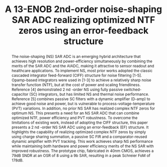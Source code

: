 ---
title: A 13-ENOB 2nd-order noise-shaping SAR ADC realizing optimized NTF zeros using an error-feedback structure

authors:
- Shaolan Li
- Bo Qiao
- Miguel Gandara
- Nan Sun

publishDate: "2018-02-11"

summary: ISSCC, 2018

abstract: "The noise-shaping (NS) SAR ADC is an emerging hybrid architecture that achieves high resolution and power-efficiency simultaneously by combining the merits of the SAR ADC and the AIADC, making it attractive to sensor readout and healthcare applications. To implement NS, most prior works adopted the classic cascaded integrator feed-forward (CIFF) structure for noise filtering [1-5]. Opamp-based integrators were used in [1-3] to achieve a relatively sharp noise transfer function (NTF), but at the cost of power and scaling friendliness. Reference [4] demonstrated 2 nd -order NS using fully passive switched-capacitor (SC) integrators, but has limited NS and thermal noise performance. Reference [5] combines passive SC filters with a dynamic amplifier (D-amp) to achieve good noise and power, but is vulnerable to process-voltage-temperature (PVT) variations. In addition, no prior NS SAR has realized complex NTF zeros for optimum NS. This presents a need for an NS SAR ADC that can combine optimized NTF, power efficiency and PVT robustness. To overcome the limitations of existing work, instead of adopting the CIFF structure, this paper presents a 2 nd -order NS SAR ADC using an error-feedback (EF) structure. It highlights the capability of realizing optimized complex NTF zeros by simply using charge sharing summation, a passive SC FIR and a comparator-reused dynamic amplifier with PVT tracking. This work achieves sharp NS performance while maintaining both hardware and power efficiency merits of the NS SAR with improved robustness. The prototype chip, fabricated in 40nm CMOS, achieves a 79dB SNDR at an OSR of 8 using a 9b SAR, resulting in a peak Schreier FoM of 178dB."

publication_types: ["1"]

publication: "2018 IEEE International Solid - State Circuits Conference - (ISSCC)"



links:
- name: IEEE Xplore
  url: https://ieeexplore.ieee.org/document/8310270/
---